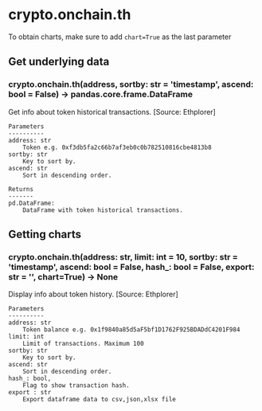 # crypto.onchain.th

To obtain charts, make sure to add `chart=True` as the last parameter

## Get underlying data 
### crypto.onchain.th(address, sortby: str = 'timestamp', ascend: bool = False) -> pandas.core.frame.DataFrame

Get info about token historical transactions. [Source: Ethplorer]

    Parameters
    ----------
    address: str
        Token e.g. 0xf3db5fa2c66b7af3eb0c0b782510816cbe4813b8
    sortby: str
        Key to sort by.
    ascend: str
        Sort in descending order.

    Returns
    -------
    pd.DataFrame:
        DataFrame with token historical transactions.

## Getting charts 
### crypto.onchain.th(address: str, limit: int = 10, sortby: str = 'timestamp', ascend: bool = False, hash_: bool = False, export: str = '', chart=True) -> None

Display info about token history. [Source: Ethplorer]

    Parameters
    ----------
    address: str
        Token balance e.g. 0x1f9840a85d5aF5bf1D1762F925BDADdC4201F984
    limit: int
        Limit of transactions. Maximum 100
    sortby: str
        Key to sort by.
    ascend: str
        Sort in descending order.
    hash_: bool,
        Flag to show transaction hash.
    export : str
        Export dataframe data to csv,json,xlsx file
